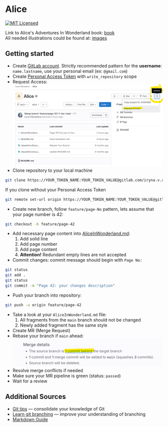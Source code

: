 # Alice

[![MIT Licensed][icon-mit]][license]

Link to Alice's Adventures In Wonderland book: [book][1]  
All needed illustrations could be found at: [images][2]

## Getting started

- Create [GitLab account][3]. Strictly recommended pattern
  for the __username__: `name.lastname`, use your personal
  email (ex: `@gmail.com`)
- Create [Personal Access Token][4] with `write_repository` scope
- Request Access:
  ![requestAccess][5]
- Clone repository to your local machine

```bash
git clone https://YOUR_TOKEN_NAME:YOUR_TOKEN_VALUE@gitlab.com/iryna.v.afanasieva/alice.git
```

If you clone without your Personal Access Token

```bash
git remote set-url origin https://YOUR_TOKEN_NAME:YOUR_TOKEN_VALUE@gitlab.com/iryna.v.afanasieva/alice.git
```

- Create new branch, follow `feature/page-No` pattern,
  lets assume that your page number is 42:

```bash
git checkout -b feature/page-42
```

- Add necessary page content into [AliceInWonderland.md][6]:
  1. Add solid line
  1. Add page number
  1. Add page content
  1. **Attention!** Redundant empty lines are not accepted
- Commit changes: commit message should begin with `Page No:`

```bash
git status
git add .
git status
git commit -m "Page 42: your changes description"
```

- Push your branch into repository:

```bash
git push -u origin feature/page-42
```

- Take a look at your `AliceInWonderland.md` file:
  1. All fragments from the `main` branch should not be changed
  1. Newly added fragment has the same style
- Create MR (Merge Request)
- Rebase your branch if `main` ahead:
  ![Rebase Your Branch][7]
- Resolve merge conflicts if needed
- Make sure your MR pipeline is green (status: `passed`)
- Wait for a review

## Additional Sources

- [Git tips][8] — consolidate your knowledge of Git
- [Learn git branching][9] — improve your understanding of branching
- [Markdown Guide][10]

[icon-mit]: https://img.shields.io/badge/license-MIT-blue.svg
[license]: https://gitlab.com/gitlab-org/gitlab-foss/-/raw/master/LICENSE
[1]: https://www.adobe.com/be_en/active-use/pdf/Alice_in_Wonderland.pdf
[2]: https://www.gutenberg.org/files/19778/19778-h/images/
[3]: https://gitlab.com/users/sign_up
[4]: https://gitlab.com/-/profile/personal_access_tokens
[5]: requestAccess.png
[6]: AliceInWonderland.md
[7]: rebaseYourBranch.png
[8]: http://sixrevisions.com/web-development/git-tips/
[9]: http://learngitbranching.js.org
[10]: https://www.markdownguide.org/basic-syntax/
